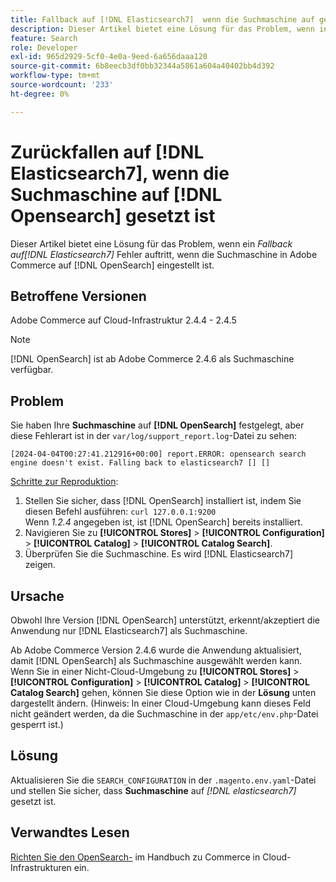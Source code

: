 ```yaml
---
title: Fallback auf [!DNL Elasticsearch7]  wenn die Suchmaschine auf gesetzt ist [!DNL Opensearch]
description: Dieser Artikel bietet eine Lösung für das Problem, wenn in Adobe Commerce ein * [!DNL Elasticsearch7]* error occurs when the search engine is set to [!DNL OpenSearch]  auf verwendet wird.
feature: Search
role: Developer
exl-id: 965d2929-5cf0-4e0a-9eed-6a656daaa120
source-git-commit: 6b8eecb3df0bb32344a5861a604a40402bb4d392
workflow-type: tm+mt
source-wordcount: '233'
ht-degree: 0%

---
```


# Zurückfallen auf [!DNL Elasticsearch7], wenn die Suchmaschine auf [!DNL Opensearch] gesetzt ist

Dieser Artikel bietet eine Lösung für das Problem, wenn ein *Fallback auf[!DNL Elasticsearch7]* Fehler auftritt, wenn die Suchmaschine in Adobe Commerce auf [!DNL OpenSearch] eingestellt ist.

## Betroffene Versionen

Adobe Commerce auf Cloud-Infrastruktur 2.4.4 - 2.4.5

>[!NOTE]
>
>[!DNL OpenSearch] ist ab Adobe Commerce 2.4.6 als Suchmaschine verfügbar.

## Problem

Sie haben Ihre **Suchmaschine** auf **[!DNL OpenSearch]** festgelegt, aber diese Fehlerart ist in der `var/log/support_report.log`-Datei zu sehen:

```[2024-04-04T00:27:41.212916+00:00] report.ERROR: opensearch search engine doesn't exist. Falling back to elasticsearch7 [] []```

<u>Schritte zur Reproduktion</u>:

1. Stellen Sie sicher, dass [!DNL OpenSearch] installiert ist, indem Sie diesen Befehl ausführen: `curl 127.0.0.1:9200`<br>
Wenn *1.2.4* angegeben ist, ist [!DNL OpenSearch] bereits installiert.
1. Navigieren Sie zu **[!UICONTROL Stores]** > **[!UICONTROL Configuration]** > **[!UICONTROL Catalog]** > **[!UICONTROL Catalog Search]**.
1. Überprüfen Sie die Suchmaschine. Es wird [!DNL Elasticsearch7] zeigen.

## Ursache

Obwohl Ihre Version [!DNL OpenSearch] unterstützt, erkennt/akzeptiert die Anwendung nur [!DNL Elasticsearch7] als Suchmaschine.

Ab Adobe Commerce Version 2.4.6 wurde die Anwendung aktualisiert, damit [!DNL OpenSearch] als Suchmaschine ausgewählt werden kann.
Wenn Sie in einer Nicht-Cloud-Umgebung zu **[!UICONTROL Stores]** > **[!UICONTROL Configuration]** > **[!UICONTROL Catalog]** > **[!UICONTROL Catalog Search]** gehen, können Sie diese Option wie in der **Lösung** unten dargestellt ändern.
(Hinweis: In einer Cloud-Umgebung kann dieses Feld nicht geändert werden, da die Suchmaschine in der `app/etc/env.php`-Datei gesperrt ist.)

## Lösung

Aktualisieren Sie die `SEARCH_CONFIGURATION` in der `.magento.env.yaml`-Datei und stellen Sie sicher, dass **Suchmaschine** auf *[!DNL elasticsearch7]* gesetzt ist.

## Verwandtes Lesen

[Richten Sie den OpenSearch-](https://experienceleague.adobe.com/docs/commerce-cloud-service/user-guide/configure/service/opensearch.html) im Handbuch zu Commerce in Cloud-Infrastrukturen ein.
